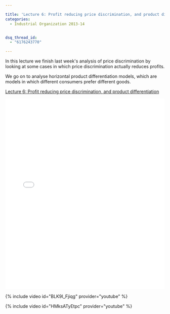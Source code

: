 ```yaml
---

title: 'Lecture 6: Profit reducing price discrimination, and product differentiation'
categories:
  - Industrial Organization 2013-14


dsq_thread_id:
  - "6176243770"

---
```





In this lecture we finish last week's analysis of price discrimination by looking at some cases in which price discrimination actually reduces profits.





We go on to analyse horizontal product differentiation models, which are models in which different consumers prefer different goods.


<a href="https://www.scribd.com/doc/186139182/Lecture-6-Profit-reducing-price-discrimination-and-product-differentiation"  title="View Lecture 6: Profit reducing price discrimination, and product differentiation on Scribd">Lecture 6: Profit reducing price discrimination, and product differentiation</a>

<iframe data-aspect-ratio="undefined" data-auto-height="false" frameborder="0" height="600" scrolling="no" src="//www.scribd.com/embeds/186139182/content?start_page=1&amp;view_mode=slideshow&amp;show_recommendations=false" width="100%"></iframe> 

 



{% include video id="BLK9I_Fjiqg" provider="youtube" %}



 

 



{% include video id="HMksATyEtpc" provider="youtube" %}



